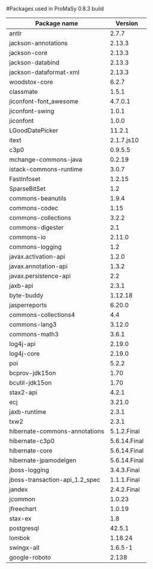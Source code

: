 #Packages used in ProMaSy 0.8.3 build

|Package name|Version|
|---|---|
|antlr|2.7.7|
|jackson-annotations|2.13.3|
|jackson-core|2.13.3|
|jackson-databind|2.13.3|
|jackson-dataformat-xml|2.13.3|
|woodstox-core|6.2.7|
|classmate|1.5.1|
|jiconfont-font_awesome|4.7.0.1|
|jiconfont-swing|1.0.1|
|jiconfont|1.0.0|
|LGoodDatePicker|11.2.1|
|itext|2.1.7.js10|
|c3p0|0.9.5.5|
|mchange-commons-java|0.2.19|
|istack-commons-runtime|3.0.7|
|FastInfoset|1.2.15|
|SparseBitSet|1.2|
|commons-beanutils|1.9.4|
|commons-codec|1.15|
|commons-collections|3.2.2|
|commons-digester|2.1|
|commons-io|2.11.0|
|commons-logging|1.2|
|javax.activation-api|1.2.0|
|javax.annotation-api|1.3.2|
|javax.persistence-api|2.2|
|jaxb-api|2.3.1|
|byte-buddy|1.12.18|
|jasperreports|6.20.0|
|commons-collections4|4.4|
|commons-lang3|3.12.0|
|commons-math3|3.6.1|
|log4j-api|2.19.0|
|log4j-core|2.19.0|
|poi|5.2.2|
|bcprov-jdk15on|1.70|
|bcutil-jdk15on|1.70|
|stax2-api|4.2.1|
|ecj|3.21.0|
|jaxb-runtime|2.3.1|
|txw2|2.3.1|
|hibernate-commons-annotations|5.1.2.Final|
|hibernate-c3p0|5.6.14.Final|
|hibernate-core|5.6.14.Final|
|hibernate-jpamodelgen|5.6.14.Final|
|jboss-logging|3.4.3.Final|
|jboss-transaction-api_1.2_spec|1.1.1.Final|
|jandex|2.4.2.Final|
|jcommon|1.0.23|
|jfreechart|1.0.19|
|stax-ex|1.8|
|postgresql|42.5.1|
|lombok|1.18.24|
|swingx-all|1.6.5-1|
|google-roboto|2.138|
